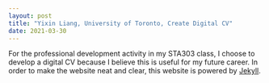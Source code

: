```yaml
---
layout: post
title: "Yixin Liang, University of Toronto, Create Digital CV"
date: 2021-03-30
---
```


For the professional development activity in my STA303 class, I choose to develop a digital CV because I believe this is useful for my future career. In order to make the website neat and clear, this website is powered by [Jekyll](http://jekyllrb.com). 
